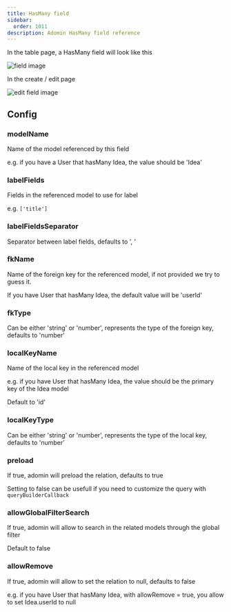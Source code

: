 ```yaml
---
title: HasMany field
sidebar:
  order: 1011
description: Adomin HasMany field reference
---
```


In the table page, a HasMany field will look like this

![field image](~/assets/images/reference/models/has_many/table_has_many.png)

In the create / edit page

![edit field image](~/assets/images/reference/models/has_many/has_many.png)

## Config

### modelName

Name of the model referenced by this field

e.g. if you have a User that hasMany Idea, the value should be 'Idea'

### labelFields

Fields in the referenced model to use for label

e.g. `['title']`

### labelFieldsSeparator

Separator between label fields, defaults to ', '

### fkName

Name of the foreign key for the referenced model, if not provided we try to guess it.

If you have User that hasMany Idea, the default value will be 'userId'

### fkType

Can be either 'string' or 'number', represents the type of the foreign key, defaults to 'number'

### localKeyName

Name of the local key in the referenced model

e.g. if you have User that hasMany Idea, the value should be the primary key of the Idea model

Default to 'id'

### localKeyType

Can be either 'string' or 'number', represents the type of the local key, defaults to 'number'

### preload

If true, adomin will preload the relation, defaults to true

Setting to false can be usefull if you need to customize the query with `queryBuilderCallback`

### allowGlobalFilterSearch

If true, adomin will allow to search in the related models through the global filter

Default to false

### allowRemove

If true, adomin will allow to set the relation to null, defaults to false

e.g. if you have User that hasMany Idea, with allowRemove = true, you allow to set Idea.userId to null
